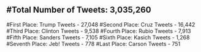 #Total Number of Tweets: 3,035,260 
---
#First Place: Trump Tweets - 27,048
#Second Place: Cruz Tweets - 16,442
#Third Place: Clinton Tweets - 9,538
#Fourth Place: Rubio Tweets - 7,913
#Fifth Place: Sanders Tweets - 7,105
#Sixth Place: Kasich Tweets - 1,268
#Seventh Place: Jeb! Tweets - 778
#Last Place: Carson Tweets - 751
